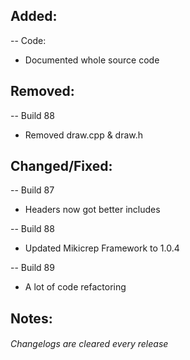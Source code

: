 ## Added:
-- Code:
- Documented whole source code

## Removed:
-- Build 88
- Removed draw.cpp & draw.h

## Changed/Fixed:
-- Build 87
- Headers now got better includes

-- Build 88
- Updated Mikicrep Framework to 1.0.4

-- Build 89
- A lot of code refactoring

## Notes:


###### Changelogs are cleared every release